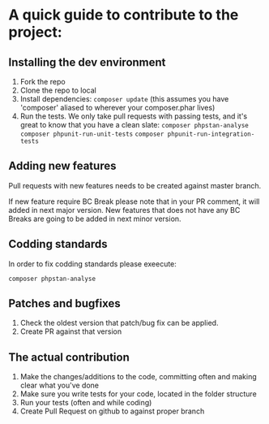 # A quick guide to contribute to the project:

## Installing the dev environment

1.  Fork the repo
2.  Clone the repo to local
3.  Install dependencies: `composer update` (this assumes you have 'composer' aliased to wherever your composer.phar lives)
4.  Run the tests. We only take pull requests with passing tests, and it's great to know that you have a clean slate:
    `composer phpstan-analyse`
    `composer phpunit-run-unit-tests`
    `composer phpunit-run-integration-tests`

## Adding new features

Pull requests with new features needs to be created against master branch. 

If new feature require BC Break please note that in your PR comment, it will added in next major version.
New features that does not have any BC Breaks are going to be added in next minor version.

## Codding standards

In order to fix codding standards please exeecute: 

```shell
composer phpstan-analyse
```

## Patches and bugfixes 

1. Check the oldest version that patch/bug fix can be applied.
2. Create PR against that version 


## The actual contribution

1.  Make the changes/additions to the code, committing often and making clear what you've done
2.  Make sure you write tests for your code, located in the folder structure 
3.  Run your tests (often and while coding)
4.  Create Pull Request on github to against proper branch
